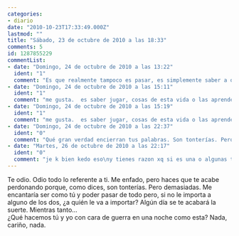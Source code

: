 ```yaml
---
categories:
- diario
date: "2010-10-23T17:33:49.000Z"
lastmod: ""
title: "Sábado, 23 de octubre de 2010 a las 18:33"
comments: 5
id: 1287855229
commentList:
- date: "Domingo, 24 de octubre de 2010 a las 13:22"
  ident: "1"
  comment: "Es que realmente tampoco es pasar, es simplemente saber a que cosas darle importancia y a cuales no..."
- date: "Domingo, 24 de octubre de 2010 a las 15:11"
  ident: "1"
  comment: "me gusta.  es saber jugar, cosas de esta vida o las aprendes o te jodes xd."
- date: "Domingo, 24 de octubre de 2010 a las 15:19"
  ident: "1"
  comment: "me gusta.  es saber jugar, cosas de esta vida o las aprendes o te jodes xd."
- date: "Domingo, 24 de octubre de 2010 a las 22:37"
  ident: "0"
  comment: "Qué gran verdad encierran tus palabras. Son tonterías. Pero supongo que acaban jodiendo."
- date: "Martes, 26 de octubre de 2010 a las 22:17"
  ident: "0"
  comment: "je k bien kedo eso\ny tienes razon xq si es una o algunas tonterias vale pero si te pasas acabas cansandote y la mandas por ahi...xd"
---
```


Te odio. Odio todo lo referente a ti. Me enfado, pero haces que te acabe perdonando porque, como dices, son tonterías. Pero demasiadas. Me encantaría ser como tú y poder pasar de todo pero, si no le importa a alguno de los dos, ¿a quién le va a importar? Algún día se te acabará la suerte. Mientras tanto...  
¿Qué hacemos tú y yo con cara de guerra en una noche como esta? Nada, cariño, nada.